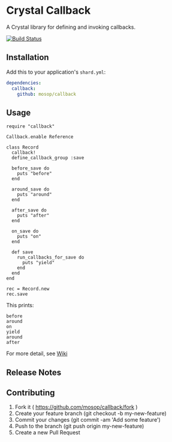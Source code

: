 # Crystal Callback

A Crystal library for defining and invoking callbacks.

[![Build Status](https://travis-ci.org/mosop/callback.svg?branch=master)](https://travis-ci.org/mosop/callback)

## Installation

Add this to your application's `shard.yml`:

```yaml
dependencies:
  callback:
    github: mosop/callback
```

## Usage

```crystal
require "callback"

Callback.enable Reference

class Record
  callback!
  define_callback_group :save

  before_save do
    puts "before"
  end

  around_save do
    puts "around"
  end

  after_save do
    puts "after"
  end

  on_save do
    puts "on"
  end

  def save
    run_callbacks_for_save do
      puts "yield"
    end
  end
end

rec = Record.new
rec.save
```

This prints:
```
before
around
on
yield
around
after
```

For more detail, see [Wiki](https://github.com/mosop/callback/wiki)

## Release Notes

## Contributing

1. Fork it ( https://github.com/mosop/callback/fork )
2. Create your feature branch (git checkout -b my-new-feature)
3. Commit your changes (git commit -am 'Add some feature')
4. Push to the branch (git push origin my-new-feature)
5. Create a new Pull Request
